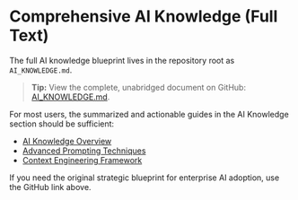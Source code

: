 # Comprehensive AI Knowledge (Full Text)

The full AI knowledge blueprint lives in the repository root as
`AI_KNOWLEDGE.md`.

> **Tip:** View the complete, unabridged document on GitHub:
> [AI_KNOWLEDGE.md](AI_KNOWLEDGE.md).

For most users, the summarized and actionable guides in the AI Knowledge section
should be sufficient:

- [AI Knowledge Overview](ai_knowledge/index.md)
- [Advanced Prompting Techniques](ai_knowledge/advanced_prompting.md)
- [Context Engineering Framework](ai_knowledge/context_engineering.md)

If you need the original strategic blueprint for enterprise AI adoption, use the
GitHub link above.
